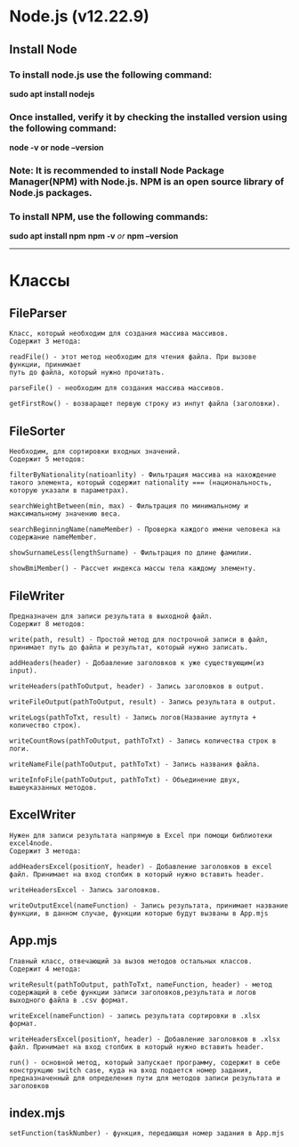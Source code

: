 # Node.js (v12.22.9)
## Install Node
### To install node.js use the following command:

**sudo apt install nodejs**

### Once installed, verify it by checking the installed version using the following command:

**node -v or node –version**

### **Note**: It is recommended to install Node Package Manager(NPM) with Node.js. NPM is an open source library of Node.js packages.
### To install NPM, use the following commands:

**sudo apt install npm**
**npm -v** *or* **npm –version**
___
# Классы 

## FileParser
    Класс, который необходим для создания массива массивов. 
    Содержит 3 метода: 

    readFile() - этот метод необходим для чтения файла. При вызове функции, принимает 
    путь до файла, который нужно прочитать.

    parseFile() - необходим для создания массива массивов.

    getFirstRow() - возваращет первую строку из инпут файла (заголовки).
## FileSorter
    Необходим, для сортировки входных значений. 
    Содержит 5 методов: 

    filterByNationality(natioanlity) - Фильтрация массива на нахождение такого элемента, который содержит nationality === (национальность, которую указали в параметрах).

    searchWeightBetween(min, max) - Фильтрация по минимальному и максимальному значению веса.

    searchBeginningName(nameMember) - Проверка каждого имени человека на содержание nameMember. 

    showSurnameLess(lengthSurname) - Фильтрация по длине фамилии.

    showBmiMember() - Рассчет индекса массы тела каждому элементу.
## FileWriter
    Предназначен для записи результата в выходной файл. 
    Содержит 8 методов:

    write(path, result) - Простой метод для построчной записи в файл, принимает путь до файла и результат, который нужно записать.

    addHeaders(header) - Добавление заголовков к уже существующим(из input).

    writeHeaders(pathToOutput, header) - Запись заголовков в output.

    writeFileOutput(pathToOutput, result) - Запись результата в output.

    writeLogs(pathToTxt, result) - Запись логов(Название аутпута + количество строк).

    writeCountRows(pathToOutput, pathToTxt) - Запись количества строк в логи.

    writeNameFile(pathToOutput, pathToTxt) - Запись названия файла.

    writeInfoFile(pathToOutput, pathToTxt) - Объединение двух, вышеуказанных методов.
## ExcelWriter
    Нужен для записи результата напрямую в Excel при помощи библиотеки excel4node.
    Содержит 3 метода:

    addHeadersExcel(positionY, header) - Добавление заголовков в excel файл. Принимает на вход столбик в который нужно вставить header.

    writeHeadersExcel - Запись заголовков.

    writeOutputExcel(nameFunction) - Запись результата, принимает название функции, в данном случае, функции которые будут вызваны в App.mjs
## App.mjs
    Главный класс, отвечающий за вызов методов остальных классов.
    Содержит 4 метода:

    writeResult(pathToOutput, pathToTxt, nameFunction, header) - метод содержащий в себе функции записи заголовков,результата и логов выходного файла в .csv формат.
    
    writeExcel(nameFunction) - запись результата сортировки в .xlsx формат.

    writeHeadersExcel(positionY, header) - Добавление заголовков в .xlsx файл. Принимает на вход столбик в который нужно вставить header.

    run() - основной метод, который запускает программу, содержит в себе конструкцию switch case, куда на вход подается номер задания, предназначенный для определения пути для методов записи результата и заголовков

## index.mjs 
    setFunction(taskNumber) - функция, передающая номер задания в App.mjs